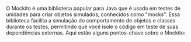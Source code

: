 O Mockito é uma biblioteca popular para Java que é usada em testes de unidades para criar objetos simulados, conhecidos como "mocks". Essa biblioteca facilita a simulação do comportamento de objetos e classes durante os testes, permitindo que você isole o código em teste de suas dependências externas. Aqui estão alguns pontos-chave sobre o Mockito: